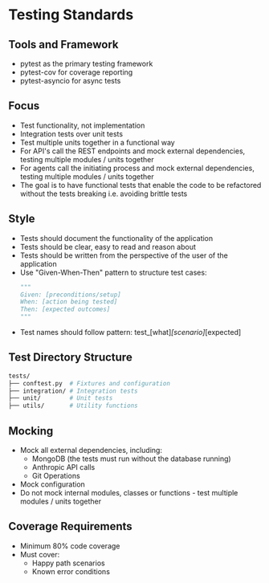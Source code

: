 # Testing Standards

## Tools and Framework
- pytest as the primary testing framework
- pytest-cov for coverage reporting
- pytest-asyncio for async tests

## Focus
- Test functionality, not implementation
- Integration tests over unit tests
- Test multiple units together in a functional way
- For API's call the REST endpoints and mock external dependencies, testing multiple modules / units together
- For agents call the initiating process and mock external dependencies, testing multiple modules / units together
- The goal is to have functional tests that enable the code to be refactored without the tests breaking i.e. avoiding brittle tests

## Style
- Tests should document the functionality of the application
- Tests should be clear, easy to read and reason about
- Tests should be written from the perspective of the user of the application
- Use "Given-When-Then" pattern to structure test cases:
  ```python
  """
  Given: [preconditions/setup]
  When: [action being tested]
  Then: [expected outcomes]
  """
  ```
- Test names should follow pattern: test_[what]_[scenario]_[expected]

## Test Directory Structure
```bash 
tests/
├── conftest.py  # Fixtures and configuration
├── integration/ # Integration tests
├── unit/        # Unit tests   
├── utils/       # Utility functions
```

## Mocking
- Mock all external dependencies, including:
  - MongoDB (the tests must run without the database running)
  - Anthropic API calls
  - Git Operations
- Mock configuration
- Do not mock internal modules, classes or functions - test multiple modules / units together

## Coverage Requirements
- Minimum 80% code coverage
- Must cover:
  - Happy path scenarios
  - Known error conditions